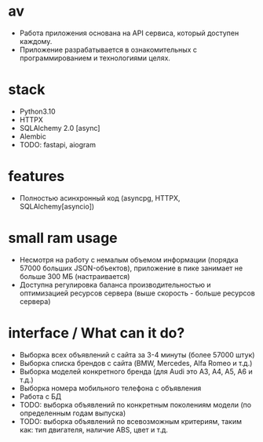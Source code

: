 # av
- Работа приложения основана на API сервиса, который доступен каждому.
- Приложение разрабатывается в ознакомительных с программированием и технологиями целях.

# stack
- Python3.10
- HTTPX
- SQLAlchemy 2.0 [async]
- Alembic
- TODO: fastapi, aiogram

# features
- Полностью асинхронный код (asyncpg, HTTPX, SQLAlchemy[asyncio])

# small ram usage
- Несмотря на работу с немалым объемом информации (порядка 57000 больших JSON-объектов), приложение в пике занимает не больше 300 МБ (настраивается)
- Доступна регулировка баланса производительностью и оптимизацией ресурсов сервера (выше скорость - больше ресурсов сервера)

# interface / What can it do?
- Выборка всех объявлений с сайта за 3-4 минуты (более 57000 штук)
- Выборка списка брендов с сайта (BMW, Mercedes, Alfa Romeo и т.д.)
- Выборка моделей конкретного бренда (для Audi это A3, A4, A5, A6 и т.д.)
- Выборка номера мобильного телефона с объявления
- Работа с БД
- TODO: выборка объявлений по конкретным поколениям модели (по определенным годам выпуска)
- TODO: выборка объявлений по всевозможным критериям, таким как: тип двигателя, наличие ABS, цвет и т.д.
